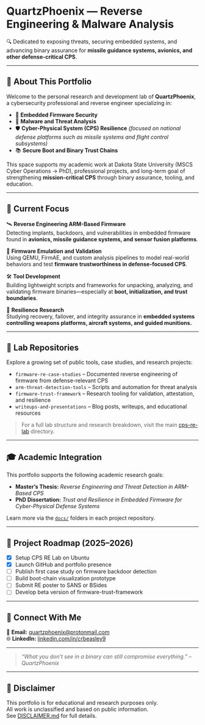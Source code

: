 # QuartzPhoenix — Reverse Engineering & Malware Analysis

🔍 Dedicated to exposing threats, securing embedded systems, and advancing binary assurance for **missile guidance systems, avionics, and other defense-critical CPS**.

---

## 🧭 About This Portfolio

Welcome to the personal research and development lab of **QuartzPhoenix**, a cybersecurity professional and reverse engineer specializing in:

- 🧬 **Embedded Firmware Security**
- 🔎 **Malware and Threat Analysis**
- 🛡️ **Cyber-Physical System (CPS) Resilience** *(focused on national defense platforms such as missile systems and flight control subsystems)*
- 📚 **Secure Boot and Binary Trust Chains**

This space supports my academic work at Dakota State University (MSCS Cyber Operations → PhD), professional projects, and long-term goal of strengthening **mission-critical CPS** through binary assurance, tooling, and education.

---

## 🔧 Current Focus

🛰️ **Reverse Engineering ARM-Based Firmware**  
Detecting implants, backdoors, and vulnerabilities in embedded firmware found in **avionics, missile guidance systems, and sensor fusion platforms**.

🧪 **Firmware Emulation and Validation**  
Using QEMU, FirmAE, and custom analysis pipelines to model real-world behaviors and test **firmware trustworthiness in defense-focused CPS**.

🛠️ **Tool Development**  
Building lightweight scripts and frameworks for unpacking, analyzing, and validating firmware binaries—especially at **boot, initialization, and trust boundaries**.

🧬 **Resilience Research**  
Studying recovery, failover, and integrity assurance in **embedded systems controlling weapons platforms, aircraft systems, and guided munitions.**

---

## 📂 Lab Repositories

Explore a growing set of public tools, case studies, and research projects:

- `firmware-re-case-studies` – Documented reverse engineering of firmware from defense-relevant CPS
- `arm-threat-detection-tools` – Scripts and automation for threat analysis
- `firmware-trust-framework` – Research tooling for validation, attestation, and resilience
- `writeups-and-presentations` – Blog posts, writeups, and educational resources

> For a full lab structure and research breakdown, visit the main [cps-re-lab](https://github.com/QuartzPhoenix/cps-re-lab) directory.

---

## 🎓 Academic Integration

This portfolio supports the following academic research goals:

- **Master’s Thesis:** *Reverse Engineering and Threat Detection in ARM-Based CPS*
- **PhD Dissertation:** *Trust and Resilience in Embedded Firmware for Cyber-Physical Defense Systems*

Learn more via the [`docs/`](https://github.com/QuartzPhoenix?tab=repositories) folders in each project repository.

---

## 🔭 Project Roadmap (2025–2026)

- [x] Setup CPS RE Lab on Ubuntu
- [x] Launch GitHub and portfolio presence
- [ ] Publish first case study on firmware backdoor detection
- [ ] Build boot-chain visualization prototype
- [ ] Submit RE poster to SANS or BSides
- [ ] Develop beta version of firmware-trust-framework

---

## 💬 Connect With Me  
📧 **Email:** quartzphoenix@protonmail.com  
🌐 **LinkedIn:** [linkedin.com/in/crbeasley9](https://linkedin.com/in/crbeasley9)

---

> *“What you don’t see in a binary can still compromise everything.” – QuartzPhoenix*

---

## 🔐 Disclaimer

This portfolio is for educational and research purposes only.  
All work is unclassified and based on public information.  
See [DISCLAIMER.md](./DISCLAIMER.md) for full details.
